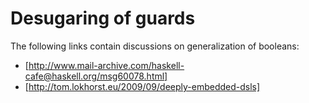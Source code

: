 # Desugaring of guards

The following links contain discussions on generalization of booleans:

* [http://www.mail-archive.com/haskell-cafe@haskell.org/msg60078.html]
* [http://tom.lokhorst.eu/2009/09/deeply-embedded-dsls]
